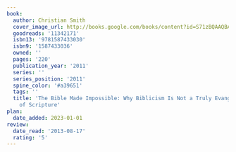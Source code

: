 ```yaml
---
book:
  author: Christian Smith
  cover_image_url: http://books.google.com/books/content?id=S71zBQAAQBAJ&printsec=frontcover&img=1&zoom=1&edge=curl&source=gbs_api
  goodreads: '11342171'
  isbn13: '9781587433030'
  isbn9: '1587433036'
  owned: ''
  pages: '220'
  publication_year: '2011'
  series: ''
  series_position: '2011'
  spine_color: '#a39651'
  tags: ''
  title: 'The Bible Made Impossible: Why Biblicism Is Not a Truly Evangelical Reading
    of Scripture'
plan:
  date_added: 2023-01-01
review:
  date_read: '2013-08-17'
  rating: '5'
---
```


